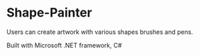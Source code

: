 # Shape-Painter
Users can create artwork with various shapes brushes and pens.

Built with Microsoft .NET framework, C#
